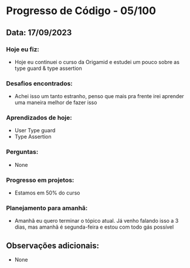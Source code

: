 # Progresso de Código - 05/100

## Data: 17/09/2023

### Hoje eu fiz:

- Hoje eu continuei o curso da Origamid e estudei um pouco sobre as type guard & type assertion

### Desafios encontrados:

- Achei isso um tanto estranho, penso que mais pra frente irei aprender uma maneira melhor de fazer isso

### Aprendizados de hoje:

- User Type guard
- Type Assertion

### Perguntas:

- None

### Progresso em projetos:

- Estamos em 50% do curso

### Planejamento para amanhã:

- Amanhã eu quero terminar o tópico atual. Já venho falando isso a 3 dias, mas amanhã é segunda-feira e estou com todo gás possível

## Observações adicionais:

- None
